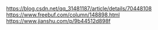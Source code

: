 https://blog.csdn.net/qq_31481187/article/details/70448108
https://www.freebuf.com/column/148898.html
https://www.jianshu.com/p/9b44512d898f